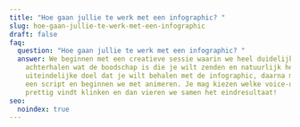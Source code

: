 ```yaml
---
title: "Hoe gaan jullie te werk met een infographic? "
slug: hoe-gaan-jullie-te-werk-met-een-infographic
draft: false
faq:
  question: "Hoe gaan jullie te werk met een infographic? "
  answer: We beginnen met een creatieve sessie waarin we heel duidelijk
    achterhalen wat de boodschap is die je wilt zenden en natuurlijk het
    uiteindelijke doel dat je wilt behalen met de infographic, daarna maken we
    een script en beginnen we met animeren. Je mag kiezen welke voice-over je
    prettig vindt klinken en dan vieren we samen het eindresultaat!
seo:
  noindex: true
---
```

